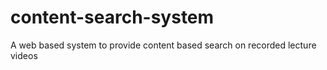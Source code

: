 content-search-system
=====================

A web based system to provide content based search on recorded lecture videos

